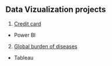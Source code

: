 ## Data Vizualization projects

1. [Credit card](https://github.com/Krismars19/Data-Viz/tree/main/Credit%20Card)
- Power BI

2. [Global burden of diseases](https://github.com/Krismars19/Data-Viz/tree/main/Global%20Burden%20of%20Diseases)
- Tableau
